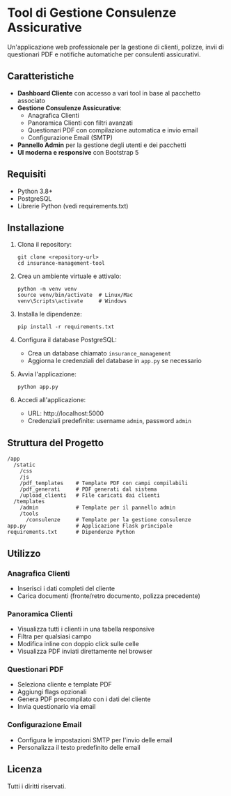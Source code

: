 # Tool di Gestione Consulenze Assicurative

Un'applicazione web professionale per la gestione di clienti, polizze, invii di questionari PDF e notifiche automatiche per consulenti assicurativi.

## Caratteristiche

- **Dashboard Cliente** con accesso a vari tool in base al pacchetto associato
- **Gestione Consulenze Assicurative**:
  - Anagrafica Clienti
  - Panoramica Clienti con filtri avanzati
  - Questionari PDF con compilazione automatica e invio email
  - Configurazione Email (SMTP)
- **Pannello Admin** per la gestione degli utenti e dei pacchetti
- **UI moderna e responsive** con Bootstrap 5

## Requisiti

- Python 3.8+
- PostgreSQL
- Librerie Python (vedi requirements.txt)

## Installazione

1. Clona il repository:
   ```
   git clone <repository-url>
   cd insurance-management-tool
   ```

2. Crea un ambiente virtuale e attivalo:
   ```
   python -m venv venv
   source venv/bin/activate  # Linux/Mac
   venv\Scripts\activate     # Windows
   ```

3. Installa le dipendenze:
   ```
   pip install -r requirements.txt
   ```

4. Configura il database PostgreSQL:
   - Crea un database chiamato `insurance_management`
   - Aggiorna le credenziali del database in `app.py` se necessario

5. Avvia l'applicazione:
   ```
   python app.py
   ```

6. Accedi all'applicazione:
   - URL: http://localhost:5000
   - Credenziali predefinite: username `admin`, password `admin`

## Struttura del Progetto

```
/app
  /static
    /css
    /js
    /pdf_templates    # Template PDF con campi compilabili
    /pdf_generati     # PDF generati dal sistema
    /upload_clienti   # File caricati dai clienti
  /templates
    /admin            # Template per il pannello admin
    /tools
      /consulenze     # Template per la gestione consulenze
app.py                # Applicazione Flask principale
requirements.txt      # Dipendenze Python
```

## Utilizzo

### Anagrafica Clienti
- Inserisci i dati completi del cliente
- Carica documenti (fronte/retro documento, polizza precedente)

### Panoramica Clienti
- Visualizza tutti i clienti in una tabella responsive
- Filtra per qualsiasi campo
- Modifica inline con doppio click sulle celle
- Visualizza PDF inviati direttamente nel browser

### Questionari PDF
- Seleziona cliente e template PDF
- Aggiungi flags opzionali
- Genera PDF precompilato con i dati del cliente
- Invia questionario via email

### Configurazione Email
- Configura le impostazioni SMTP per l'invio delle email
- Personalizza il testo predefinito delle email

## Licenza

Tutti i diritti riservati.